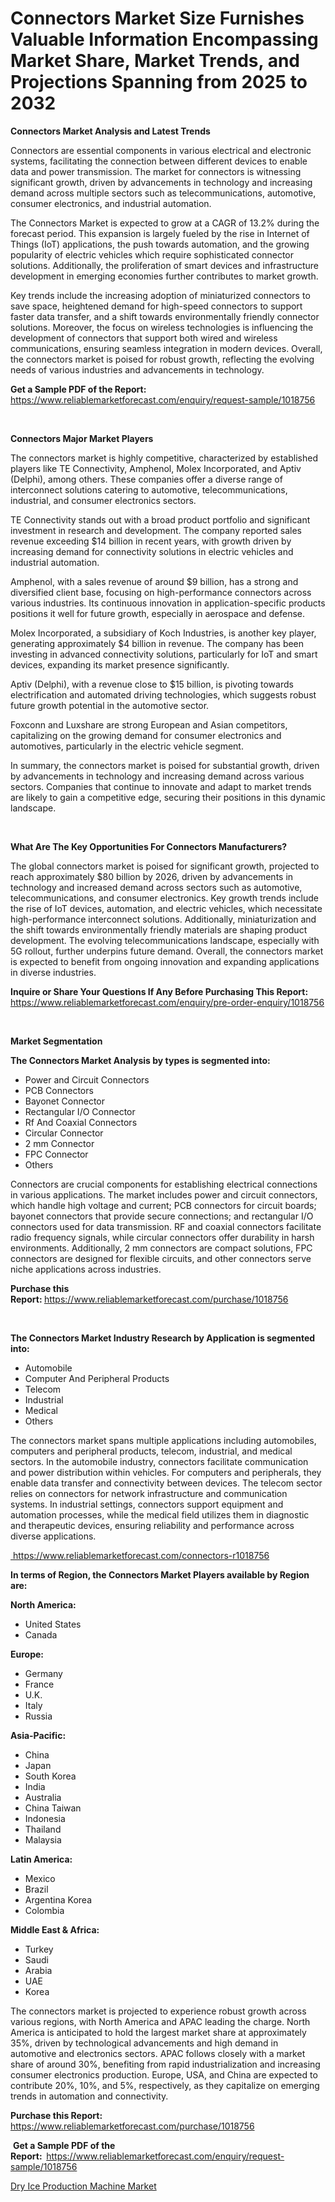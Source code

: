 <p><h1>Connectors Market Size Furnishes Valuable Information Encompassing Market Share, Market Trends, and Projections Spanning from 2025 to 2032</h1></p><p><strong>Connectors Market Analysis and Latest Trends</strong></p>
<p><p>Connectors are essential components in various electrical and electronic systems, facilitating the connection between different devices to enable data and power transmission. The market for connectors is witnessing significant growth, driven by advancements in technology and increasing demand across multiple sectors such as telecommunications, automotive, consumer electronics, and industrial automation.</p><p>The Connectors Market is expected to grow at a CAGR of 13.2% during the forecast period. This expansion is largely fueled by the rise in Internet of Things (IoT) applications, the push towards automation, and the growing popularity of electric vehicles which require sophisticated connector solutions. Additionally, the proliferation of smart devices and infrastructure development in emerging economies further contributes to market growth.</p><p>Key trends include the increasing adoption of miniaturized connectors to save space, heightened demand for high-speed connectors to support faster data transfer, and a shift towards environmentally friendly connector solutions. Moreover, the focus on wireless technologies is influencing the development of connectors that support both wired and wireless communications, ensuring seamless integration in modern devices. Overall, the connectors market is poised for robust growth, reflecting the evolving needs of various industries and advancements in technology.</p></p>
<p><strong>Get a Sample PDF of the Report:&nbsp;</strong> <a href="https://www.reliablemarketforecast.com/enquiry/request-sample/1018756?utm_campaign=2200&utm_medium=2&utm_source=Github&utm_content=ia&utm_term=17022025&utm_id=connectors">https://www.reliablemarketforecast.com/enquiry/request-sample/1018756</a></p>
<p>&nbsp;</p>
<p><strong>Connectors Major Market Players</strong></p>
<p><p>The connectors market is highly competitive, characterized by established players like TE Connectivity, Amphenol, Molex Incorporated, and Aptiv (Delphi), among others. These companies offer a diverse range of interconnect solutions catering to automotive, telecommunications, industrial, and consumer electronics sectors.</p><p>TE Connectivity stands out with a broad product portfolio and significant investment in research and development. The company reported sales revenue exceeding $14 billion in recent years, with growth driven by increasing demand for connectivity solutions in electric vehicles and industrial automation.</p><p>Amphenol, with a sales revenue of around $9 billion, has a strong and diversified client base, focusing on high-performance connectors across various industries. Its continuous innovation in application-specific products positions it well for future growth, especially in aerospace and defense.</p><p>Molex Incorporated, a subsidiary of Koch Industries, is another key player, generating approximately $4 billion in revenue. The company has been investing in advanced connectivity solutions, particularly for IoT and smart devices, expanding its market presence significantly.</p><p>Aptiv (Delphi), with a revenue close to $15 billion, is pivoting towards electrification and automated driving technologies, which suggests robust future growth potential in the automotive sector.</p><p>Foxconn and Luxshare are strong European and Asian competitors, capitalizing on the growing demand for consumer electronics and automotives, particularly in the electric vehicle segment.</p><p>In summary, the connectors market is poised for substantial growth, driven by advancements in technology and increasing demand across various sectors. Companies that continue to innovate and adapt to market trends are likely to gain a competitive edge, securing their positions in this dynamic landscape.</p></p>
<p>&nbsp;</p>
<p><strong>What Are The Key Opportunities For Connectors Manufacturers?</strong></p>
<p><p>The global connectors market is poised for significant growth, projected to reach approximately $80 billion by 2026, driven by advancements in technology and increased demand across sectors such as automotive, telecommunications, and consumer electronics. Key growth trends include the rise of IoT devices, automation, and electric vehicles, which necessitate high-performance interconnect solutions. Additionally, miniaturization and the shift towards environmentally friendly materials are shaping product development. The evolving telecommunications landscape, especially with 5G rollout, further underpins future demand. Overall, the connectors market is expected to benefit from ongoing innovation and expanding applications in diverse industries.</p></p>
<p><strong>Inquire or Share Your Questions If Any Before Purchasing This Report:</strong> <a href="https://www.reliablemarketforecast.com/enquiry/pre-order-enquiry/1018756?utm_campaign=2200&utm_medium=2&utm_source=Github&utm_content=ia&utm_term=17022025&utm_id=connectors">https://www.reliablemarketforecast.com/enquiry/pre-order-enquiry/1018756</a></p>
<p>&nbsp;</p>
<p><strong>Market Segmentation</strong></p>
<p><strong>The Connectors Market Analysis by types is segmented into:</strong></p>
<p><ul><li>Power and Circuit Connectors</li><li>PCB Connectors</li><li>Bayonet Connector</li><li>Rectangular I/O Connector</li><li>Rf And Coaxial Connectors</li><li>Circular Connector</li><li>2 mm Connector</li><li>FPC Connector</li><li>Others</li></ul></p>
<p><p>Connectors are crucial components for establishing electrical connections in various applications. The market includes power and circuit connectors, which handle high voltage and current; PCB connectors for circuit boards; bayonet connectors that provide secure connections; and rectangular I/O connectors used for data transmission. RF and coaxial connectors facilitate radio frequency signals, while circular connectors offer durability in harsh environments. Additionally, 2 mm connectors are compact solutions, FPC connectors are designed for flexible circuits, and other connectors serve niche applications across industries.</p></p>
<p><strong>Purchase this Report:&nbsp;</strong><a href="https://www.reliablemarketforecast.com/purchase/1018756?utm_campaign=2200&utm_medium=2&utm_source=Github&utm_content=ia&utm_term=17022025&utm_id=connectors">https://www.reliablemarketforecast.com/purchase/1018756</a></p>
<p>&nbsp;</p>
<p><strong>The Connectors Market Industry Research by Application is segmented into:</strong></p>
<p><ul><li>Automobile</li><li>Computer And Peripheral Products</li><li>Telecom</li><li>Industrial</li><li>Medical</li><li>Others</li></ul></p>
<p><p>The connectors market spans multiple applications including automobiles, computers and peripheral products, telecom, industrial, and medical sectors. In the automobile industry, connectors facilitate communication and power distribution within vehicles. For computers and peripherals, they enable data transfer and connectivity between devices. The telecom sector relies on connectors for network infrastructure and communication systems. In industrial settings, connectors support equipment and automation processes, while the medical field utilizes them in diagnostic and therapeutic devices, ensuring reliability and performance across diverse applications.</p></p>
<p><a href="https://www.reliablemarketforecast.com/connectors-r1018756?utm_campaign=2200&utm_medium=2&utm_source=Github&utm_content=ia&utm_term=17022025&utm_id=connectors">&nbsp;https://www.reliablemarketforecast.com/connectors-r1018756</a></p>
<p><strong>In terms of Region, the Connectors Market Players available by Region are:</strong></p>
<p>
    <p> <strong> North America: </strong>
        <ul>
            <li>United States</li>
            <li>Canada</li>
        </ul>
        </p> 
    <p> <strong> Europe: </strong>
        <ul>
            <li>Germany</li>
            <li>France</li>
            <li>U.K.</li>
            <li>Italy</li>
            <li>Russia</li>
        </ul>
        </p> 
    <p> <strong> Asia-Pacific: </strong>
        <ul>
            <li>China</li>
            <li>Japan</li>
            <li>South Korea</li>
            <li>India</li>
            <li>Australia</li>
            <li>China Taiwan</li>
            <li>Indonesia</li>
            <li>Thailand</li>
            <li>Malaysia</li>
        </ul>
        </p> 
    <p> <strong> Latin America: </strong>
        <ul>
            <li>Mexico</li>
            <li>Brazil</li>
            <li>Argentina Korea</li>
            <li>Colombia</li>
        </ul>
        </p> 
    <p> <strong> Middle East & Africa: </strong>
        <ul>
            <li>Turkey</li>
            <li>Saudi</li>
            <li>Arabia</li>
            <li>UAE</li>
            <li>Korea</li>
        </ul>
    </p>
    </p>
<p><p>The connectors market is projected to experience robust growth across various regions, with North America and APAC leading the charge. North America is anticipated to hold the largest market share at approximately 35%, driven by technological advancements and high demand in automotive and electronics sectors. APAC follows closely with a market share of around 30%, benefiting from rapid industrialization and increasing consumer electronics production. Europe, USA, and China are expected to contribute 20%, 10%, and 5%, respectively, as they capitalize on emerging trends in automation and connectivity.</p></p>
<p><strong>Purchase this Report: </strong><a href="https://www.reliablemarketforecast.com/purchase/1018756?utm_campaign=2200&utm_medium=2&utm_source=Github&utm_content=ia&utm_term=17022025&utm_id=connectors">https://www.reliablemarketforecast.com/purchase/1018756</a></p>
<p>&nbsp;<strong>Get a Sample PDF of the Report:&nbsp;&nbsp;</strong><a href="https://www.reliablemarketforecast.com/enquiry/request-sample/1018756?utm_campaign=2200&utm_medium=2&utm_source=Github&utm_content=ia&utm_term=17022025&utm_id=connectors">https://www.reliablemarketforecast.com/enquiry/request-sample/1018756</a></p>
<p><strong></strong></p>
<p><p><a href="https://github.com/MonroeBullock54/Market-Research-Report-List-1/blob/main/dry-ice-production-machine-market.md?utm_campaign=2200&utm_medium=2&utm_source=Github&utm_content=ia&utm_term=17022025&utm_id=connectors">Dry Ice Production Machine Market</a></p></p>